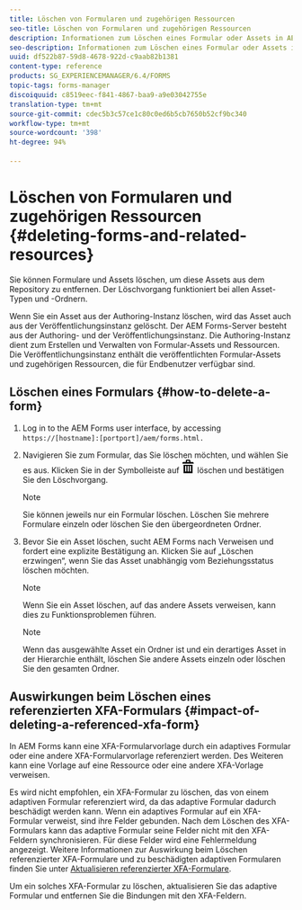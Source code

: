 ```yaml
---
title: Löschen von Formularen und zugehörigen Ressourcen
seo-title: Löschen von Formularen und zugehörigen Ressourcen
description: Informationen zum Löschen eines Formular oder Assets in AEM Forms und die Auswirkungen auf referenzierte und verweisende Assets und XFA-Formulare.
seo-description: Informationen zum Löschen eines Formular oder Assets in AEM Forms und die Auswirkungen auf referenzierte und verweisende Assets und XFA-Formulare.
uuid: df522b87-59d8-4678-922d-c9aab82b1381
content-type: reference
products: SG_EXPERIENCEMANAGER/6.4/FORMS
topic-tags: forms-manager
discoiquuid: c8519eec-f841-4867-baa9-a9e03042755e
translation-type: tm+mt
source-git-commit: cdec5b3c57ce1c80c0ed6b5cb7650b52cf9bc340
workflow-type: tm+mt
source-wordcount: '398'
ht-degree: 94%

---
```



# Löschen von Formularen und zugehörigen Ressourcen {#deleting-forms-and-related-resources}

Sie können Formulare und Assets löschen, um diese Assets aus dem Repository zu entfernen. Der Löschvorgang funktioniert bei allen Asset-Typen und -Ordnern.

Wenn Sie ein Asset aus der Authoring-Instanz löschen, wird das Asset auch aus der Veröffentlichungsinstanz gelöscht. Der AEM Forms-Server besteht aus der Authoring- und der Veröffentlichungsinstanz. Die Authoring-Instanz dient zum Erstellen und Verwalten von Formular-Assets und Ressourcen. Die Veröffentlichungsinstanz enthält die veröffentlichten Formular-Assets und zugehörigen Ressourcen, die für Endbenutzer verfügbar sind.

## Löschen eines Formulars {#how-to-delete-a-form}

1. Log in to the AEM Forms user interface, by accessing `https://[hostname]:[portport]/aem/forms.html.`
1. Navigieren Sie zum Formular, das Sie löschen möchten, und wählen Sie es aus. Klicken Sie in der Symbolleiste auf ![aem6forms_delete2](assets/aem6forms_delete2.png) löschen und bestätigen Sie den Löschvorgang.

   >[!NOTE]
   >
   >Sie können jeweils nur ein Formular löschen. Löschen Sie mehrere Formulare einzeln oder löschen Sie den übergeordneten Ordner.

1. Bevor Sie ein Asset löschen, sucht AEM Forms nach Verweisen und fordert eine explizite Bestätigung an. Klicken Sie auf „Löschen erzwingen“, wenn Sie das Asset unabhängig vom Beziehungsstatus löschen möchten.

   >[!NOTE]
   >
   >Wenn Sie ein Asset löschen, auf das andere Assets verweisen, kann dies zu Funktionsproblemen führen.

   >[!NOTE]
   >
   >Wenn das ausgewählte Asset ein Ordner ist und ein derartiges Asset in der Hierarchie enthält, löschen Sie andere Assets einzeln oder löschen Sie den gesamten Ordner.

## Auswirkungen beim Löschen eines referenzierten XFA-Formulars {#impact-of-deleting-a-referenced-xfa-form}

In AEM Forms kann eine XFA-Formularvorlage durch ein adaptives Formular oder eine andere XFA-Formularvorlage referenziert werden. Des Weiteren kann eine Vorlage auf eine Ressource oder eine andere XFA-Vorlage verweisen.

Es wird nicht empfohlen, ein XFA-Formular zu löschen, das von einem adaptiven Formular referenziert wird, da das adaptive Formular dadurch beschädigt werden kann. Wenn ein adaptives Formular auf ein XFA-Formular verweist, sind ihre Felder gebunden. Nach dem Löschen des XFA-Formulars kann das adaptive Formular seine Felder nicht mit den XFA-Feldern synchronisieren. Für diese Felder wird eine Fehlermeldung angezeigt. Weitere Informationen zur Auswirkung beim Löschen referenzierter XFA-Formulare und zu beschädigten adaptiven Formularen finden Sie unter [Aktualisieren referenzierter XFA-Formulare](/help/forms/using/get-xdp-pdf-documents-aem.md#p-updating-referenced-xfa-forms-p).

Um ein solches XFA-Formular zu löschen, aktualisieren Sie das adaptive Formular und entfernen Sie die Bindungen mit den XFA-Feldern.
